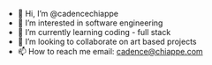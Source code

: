 - 👋 Hi, I’m @cadencechiappe
- 👀 I’m interested in software engineering
- 🌱 I’m currently learning coding - full stack
- 💞️ I’m looking to collaborate on art based projects
- 📫 How to reach me email: cadence@chiappe.com

<!---
cadencechiappe/cadencechiappe is a ✨ special ✨ repository because its `README.md` (this file) appears on your GitHub profile.
You can click the Preview link to take a look at your changes.
--->
